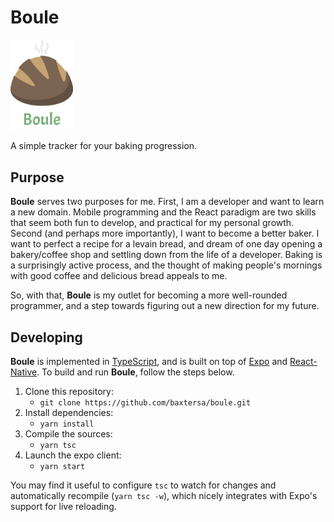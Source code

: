 # Boule
<img src='./assets/boule-icon-with-title.png' width='100'/>

A simple tracker for your baking progression. 

## Purpose
**Boule** serves two purposes for me. First, I am a developer and want to
learn a new domain. Mobile programming and the React paradigm are two skills
that seem both fun to develop, and practical for my personal growth. Second
(and perhaps more importantly), I want to become a better baker. I want to
perfect a recipe for a levain bread, and dream of one day opening a
bakery/coffee shop and settling down from the life of a developer. Baking is
a surprisingly active process, and the thought of making people's mornings
with good coffee and delicious bread appeals to me.

So, with that, **Boule** is my outlet for becoming a more well-rounded
programmer, and a step towards figuring out a new direction for my future.

## Developing
**Boule** is implemented in [TypeScript](https://www.typescriptlang.org/), and
is built on top of [Expo](https://expo.io/) and
[React-Native](https://facebook.github.io/react-native/). To build and run
**Boule**, follow the steps below.
 1. Clone this repository:
    - `git clone https://github.com/baxtersa/boule.git`
 2. Install dependencies:
    - `yarn install`
 3. Compile the sources:
    - `yarn tsc`
 4. Launch the expo client:
    - `yarn start`

You may find it useful to configure `tsc` to watch for changes and
automatically recompile (`yarn tsc -w`), which nicely integrates with Expo's
support for live reloading.